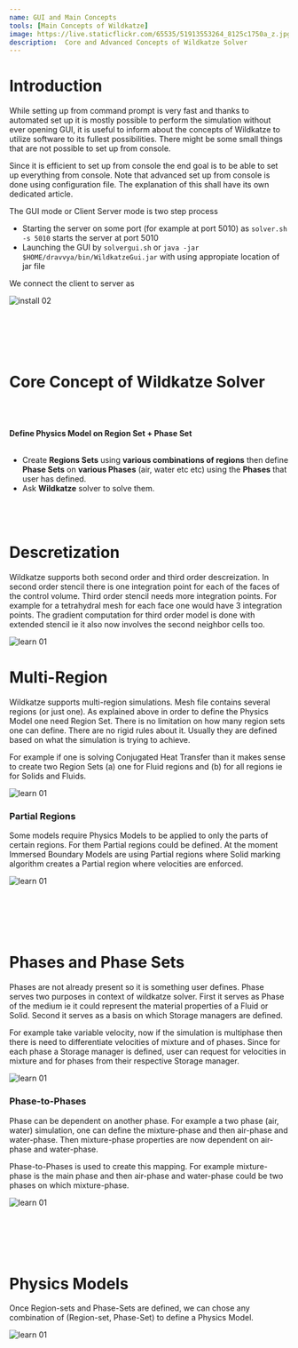 ```yaml
---
name: GUI and Main Concepts
tools: [Main Concepts of Wildkatze]
image: https://live.staticflickr.com/65535/51913553264_8125c1750a_z.jpg
description:  Core and Advanced Concepts of Wildkatze Solver
---
```




# Introduction

While setting up from command prompt is very fast and thanks to automated set up it is mostly possible to perform the simulation without ever opening GUI, it is useful to inform about the concepts of Wildkatze to utilize software to its fullest possibilities. There might be some small things that are not possible to set up from console. 

Since it is efficient to set up from console the end goal is to be able to set up everything from console. Note that advanced set up from console is done using configuration file. The explanation of this shall have its own dedicated article. 

The GUI mode or Client Server mode is two step process

-  Starting the server on some port (for example at port 5010) as ``` solver.sh -s 5010 ``` starts the server at port 5010
-  Launching the GUI by ``` solvergui.sh ``` or ``` java -jar  $HOME/dravvya/bin/WildkatzeGui.jar ``` with using appropiate location of jar file

We connect the client to server as

![install 02](https://live.staticflickr.com/65535/51910301998_91252a2894_c.jpg)

 <br/><br/>
 <br/><br/>
# Core Concept of Wildkatze Solver
 <br/><br/>

**Define Physics Model on Region Set +  Phase Set**
 <br/><br/>
- Create **Regions Sets** using **various combinations of regions** then define **Phase Sets** on **various Phases** (air, water etc etc) using the **Phases** that user has defined. 
- Ask **Wildkatze** solver to solve them. 
 <br/><br/>
 <br/><br/>


# Descretization
 
 Wildkatze supports both second order and third order descreization. In second order stencil there is one integration point for each of the faces of the control volume. Third order stencil needs more integration points. For example for a tetrahydral mesh for each face one would have 3 integration points. 
 The gradient computation for third order model is done with extended stencil ie it also now involves the second neighbor cells too. 
 
![learn 01](https://live.staticflickr.com/65535/51916523472_7ddb129722_b.jpg)

# Multi-Region 
 
 Wildkatze supports multi-region simulations. Mesh file contains several regions (or just one). As explained above in order to define the Physics Model one need Region Set. There is no limitation on how many region sets one can define. There are no rigid rules about it. Usually they are defined based on what the simulation is trying to achieve. 
 
 For example if one is solving Conjugated Heat Transfer than it makes sense to create two Region Sets (a) one for Fluid regions and (b) for all regions ie for Solids and Fluids. 
 
 ![learn 01](https://live.staticflickr.com/65535/51917492536_7b3e04ac43_b.jpg)
 
### Partial Regions
 
 Some models require Physics Models to be applied to only the parts of certain regions. For them Partial regions could be defined. At the moment Immersed Boundary Models are using Partial regions where Solid marking algorithm creates a Partial region where velocities are enforced. 


 ![learn 01](https://live.staticflickr.com/65535/51917818959_6c966e8e31_b.jpg)
 
  
 <br/><br/>
 <br/><br/> 
# Phases and Phase Sets
 
 Phases are not already present so it is something user defines. Phase serves two purposes in context of wildkatze solver. First it serves as Phase of the medium ie it could represent the material properties of a Fluid or Solid. Second it serves as a basis on which Storage managers are defined. 
 
For example take variable velocity, now if the simulation is multiphase then there is need to differentiate velocities of mixture and of phases. Since for each phase a Storage manager is defined, user can request for velocities in mixture and for phases from their respective Storage manager. 

 ![learn 01](https://live.staticflickr.com/65535/51918111225_828d61fdd4_b.jpg)
 

### Phase-to-Phases 

Phase can be dependent on another phase. For example a two phase (air, water) simulation, one can define the mixture-phase and then air-phase and water-phase. Then mixture-phase properties are now dependent on air-phase and water-phase. 

Phase-to-Phases is used to create this mapping. For example mixture-phase is the main phase and then air-phase and water-phase could be two phases on which mixture-phase. 


 ![learn 01](https://live.staticflickr.com/65535/51917492861_176b476dfb_b.jpg)
 
   
 <br/><br/>
 <br/><br/> 
# Physics Models

Once Region-sets and Phase-Sets are defined, we can chose any combination of (Region-set, Phase-Set) to define a Physics Model. 

 
 ![learn 01](https://live.staticflickr.com/65535/51916523957_e4c48110b0_b.jpg)
 

